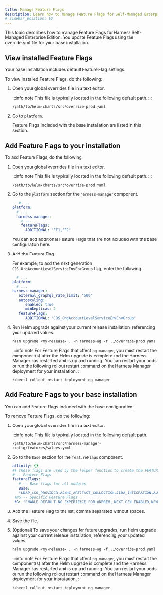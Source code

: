 ```yaml
---
title: Manage Feature Flags
description: Learn how to manage Feature Flags for Self-Managed Enterprise Edition Helm installations. 
# sidebar_position: 10
---
```


This topic describes how to manage Feature Flags for Harness Self-Managed Enterprise Edition. You update Feature Flags using the override.yml file for your base installation.

## View installed Feature Flags

Your base installation includes default Feature Flag settings.

To view installed Feature Flags, do the following:

1. Open your global overrides file in a text editor.

   :::info note
   This file is typically located in the following default path.
   :::

   ```
   /path/to/helm-charts/src/override-prod.yaml
   ```

2. Go to `platform`.

   Feature Flags included with the base installation are listed in this section.

## Add Feature Flags to your installation

To add Feature Flags, do the following:

1. Open your global overrides file in a text editor.

   :::info note
   This file is typically located in the following default path.
   :::

   ```
   /path/to/helm-charts/src/override-prod.yaml
   ```

2. Go to the `platform` section for the `harness-manager` component.

   ```yaml
      # ...
   platform:
     # ...
     harness-manager:
       # ...
       featureFlags:
         ADDITIONAL: "FF1,FF2"
   ```
   
   You can add additional Feature Flags that are not included with the base configuration here.

3. Add the Feature Flag.

   For example, to add the next generation `CDS_OrgAccountLevelServiceEnvEnvGroup` flag, enter the following.

   ```yaml
     # ...
   platform:
     # ...
   harness-manager:
      external_graphql_rate_limit: "500"
      autoscaling:
         enabled: true
         minReplicas: 2
      featureFlags:
         ADDITIONAL: "CDS_OrgAccountLevelServiceEnvEnvGroup"
   ```

4. Run Helm upgrade against your current release installation, referencing your updated values.

   ```
   helm upgrade <my-release> . -n harness-ng -f ../override-prod.yaml
   ```
   
   :::info note
   For Feature Flags that affect `ng-manager`, you must restart the component(s) after the Helm upgrade is complete and the Harness Manager has restarted and is up and running. You can restart your pods or run the following rollout restart command on the Harness Manager deployment for your installation.
   :::

   ```
   kubectl rollout restart deployment ng-manager
   ```

## Add Feature Flags to your base installation

You can add Feature Flags included with the base configuration.

To remove Feature Flags, do the following:

1. Open your global overrides file in a text editor.

   :::info note
   This file is typically located in the following default path.

   ```
   /path/to/helm-charts/src/harness-manager-config/features/values.yaml
   ```

2. Go to the `Base` section for the `featureFlags` component.

   ```yaml
   affinity: {}
   ## These flags are used by the helper function to create the FEATURES config value based off the global.<features.enabled boolean
   # -- Feature Flags
   featureFlags:
      # -- Base flags for all modules
      Base:
      "LDAP_SSO_PROVIDER,ASYNC_ARTIFACT_COLLECTION,JIRA_INTEGRATION,AUDIT_TRAIL_UI,GDS_TIME_SERIES_SAVE_PER_MINUTE,STACKDRIVER_SERVICEGUARD,BATCH_SECRET_DECRYPTION, TIME_SERIES_SERVICEGUARD_V2,TIME_SERIES_WORKFLOW_V2,CUSTOM_DASHBOARD,GRAPHOL, CV_FEEDBACKS,LOGS_V2_247,UPGRADE_JRE,LOG_STREAMING_INTEGRATION,NG_HARNESS_APPROVAL,GIT_SYNC_NG,NG_SHOW_DELEGATE,NG_CG_TASK_ASSIGNMENT_ISOLATION,CI_OVERVIEW_PAGE,AZURE _CLOUD_PROVIDER_VALIDATION_ON_DELEGATE,TERRAFORM_AWS_AUTHENTICATION,NG_TEMPLATES,_NEW_DEPLOYMENT_FREEZE,HELM_CHART_AS_ARTIFACT,RESOLVE_DEPLOYMENT_TAGS_BEFORE_EXECUTION,WEBHOOK_TRIGGER_AUTHORIZATION,GITHUB_WEBHOOK_AUTHENTICATION,CUSTOM_MANIFEST,GIT_ACCOUNT_SUPPORT,AZURE_WEBAPP,PRUNE KUBERNETES_RESOURCES,LDAP_GROUP_SYNC_JOB_ITERATOR,POLLING_INTERVAL_CONFIGURABLE,APPLICATION _DROPDOWN_MULTISELECT,USER_GROUP_ASvEXPRESSION,RESOURCE_CONSTRAINT_SCOPE_PIPELINE_ENABLED,NG_TEMPLATE_GTYX"
    #NG -- Specific Feature Flags
    NG: "ENABLE_DEFAULT_NG EXPERIENCE_FOR_ONPREM,_NEXT_GEN_ENABLED,NEW_LEFT_NAVBAR_SETTINGS,SPG_SIDENAV_COLLAPSE"
   ```

3. Add the Feature Flag to the list, comma separated without spaces.

4. Save the file.

5. (Optional) To save your changes for future upgrades, run Helm upgrade against your current release installation, referencing your updated values.

   ```
   helm upgrade <my-release> . -n harness-ng -f ../override-prod.yaml
   ```
   
   :::info note
   For Feature Flags that affect `ng-manager`, you must restart the component(s) after the Helm upgrade is complete and the Harness Manager has restarted and is up and running. You can restart your pods or run the following rollout restart command on the Harness Manager deployment for your installation.
   :::

   ```
   kubectl rollout restart deployment ng-manager
   ```